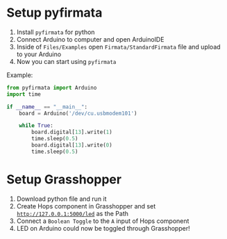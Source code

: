 # Setup pyfirmata

1. Install `pyfirmata` for python
2. Connect Arduino to computer and open ArduinoIDE
3. Inside of `Files/Examples` open `Firmata/StandardFirmata` file and upload to your Arduino
4. Now you can start using `pyfirmata`

Example:

```python
from pyfirmata import Arduino
import time

if __name__ == "__main__":
	board = Arduino('/dev/cu.usbmodem101')

	while True:
		board.digital[13].write(1)
		time.sleep(0.5)
		board.digital[13].write(0)
		time.sleep(0.5)
```

# Setup Grasshopper

1. Download python file and run it
2. Create Hops component in Grasshopper and set [`http://127.0.0.1:5000/led`](http://127.0.0.1:5000/led) as the Path
3. Connect a `Boolean Toggle` to the `A` input of Hops component
4. LED on Arduino could now be toggled through Grasshopper!

